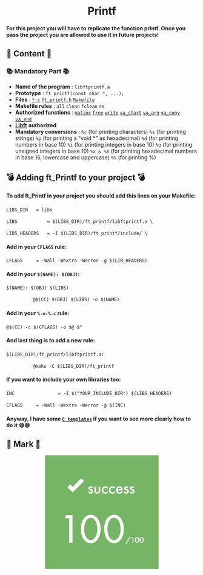 <h1 align="center">Printf</h1>
<h4>For this project you will have to replicate the function printf. Once you pass the project you are allowed to use it in future projects!</h4>

## 📖 Content 📖

### 📚 Mandatory Part 📚

- **Name of the program** : `libftprintf.a`
- **Prototype** : `ft_printf(const char *, ...);`
- **Files** : [`*.c`](./src) [`ft_printf.h`](./include/ft_printf.h) [`Makefile`](./Makefile)
- **Makefile rules** : `all` `clean` `fclean` `re`
- **Authorized functions** : [`malloc`](https://man7.org/linux/man-pages/man3/free.3.html) [`free`](https://man7.org/linux/man-pages/man3/free.3.html) [`write`](https://man7.org/linux/man-pages/man2/write.2.html) [`va_start`](https://docs.microsoft.com/es-es/cpp/c-runtime-library/reference/va-arg-va-copy-va-end-va-start?view=msvc-170) [`va_arg`](https://docs.microsoft.com/es-es/cpp/c-runtime-library/reference/va-arg-va-copy-va-end-va-start?view=msvc-170) [`va_copy`](https://docs.microsoft.com/es-es/cpp/c-runtime-library/reference/va-arg-va-copy-va-end-va-start?view=msvc-170) [`va_end`](https://docs.microsoft.com/es-es/cpp/c-runtime-library/reference/va-arg-va-copy-va-end-va-start?view=msvc-170)
- [**Libft**](https://github.com/Zsolt42/Libft) **authorized**
- **Mandatory conversions** : `%c` (for printing characters) `%s` (for printing strings) `%p` (for printing a "void *" as hexadecimal) `%d` (for printing numbers in base 10) `%i` (for printing integers in base 10) `%u` (for printing unsigned integers in base 10) `%x & %X` (for printing hexadecimal numbers in base 16, lowercase and uppercase) `%%` (for printing %)

## 💣 Adding ft_Printf to your project 💣

#### To add ft_Printf in your project you should add this lines on your Makefile:

`LIBS_DIR	= libs`

`LIBS			= $(LIBS_DIR)/ft_printf/libftprintf.a \`

`LIBS_HEADERS	= -I $(LIBS_DIR)/ft_printf/include/ \`

#### Add in your `CFLAGS` rule:

`CFLAGS		= -Wall -Wextra -Werror -g $(LIB_HEADERS)`

#### Add in your `$(NAME): $(OBJ)`:

`$(NAME): $(OBJ) $(LIBS)`

`⠀⠀⠀⠀⠀⠀⠀⠀@$(CC) $(OBJ) $(LIBS) -o $(NAME)`

#### Add in your `%.o:%.c` rule:

`@$(CC) -c $(CFLAGS) -o $@ $^`

#### And last thing is to add a new rule:

`$(LIBS_DIR)/ft_printf/libftprintf.a:`

`⠀⠀⠀⠀⠀⠀⠀⠀@make -C $(LIBS_DIR)/ft_printf`

#### If you want to include your own libraries too:

`INC				= -I $("YOUR_INCLUDE_DIR") $(LIBS_HEADERS)`

`CFLAGS		= -Wall -Wextra -Werror -g $(INC)`

#### Anyway, I have some [`C templates`](https://github.com/Zsolt42/42_Cursus_zpalfi/tree/main/C_Templates) if you want to see more clearly how to do it 😄😄

## 💯 Mark 💯

<p align="center">
  <a align="center">
    <img src="./Addings/Mark.png">
  </a>
</p>
